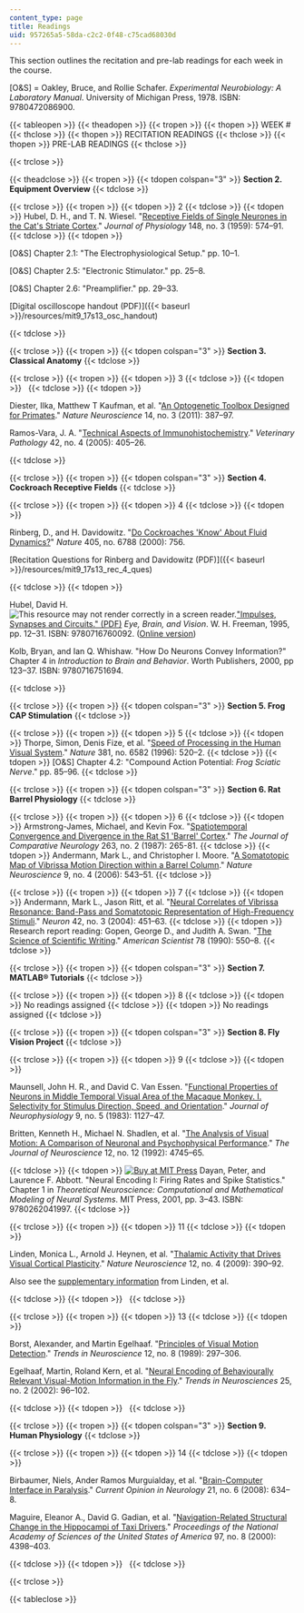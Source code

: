 ```yaml
---
content_type: page
title: Readings
uid: 957265a5-58da-c2c2-0f48-c75cad68030d
---
```


This section outlines the recitation and pre-lab readings for each week in the course.

\[O&S\] = Oakley, Bruce, and Rollie Schafer. _Experimental Neurobiology: A Laboratory Manual_. University of Michigan Press, 1978. ISBN: 9780472086900.

{{< tableopen >}}
{{< theadopen >}}
{{< tropen >}}
{{< thopen >}}
WEEK #
{{< thclose >}}
{{< thopen >}}
RECITATION READINGS
{{< thclose >}}
{{< thopen >}}
PRE-LAB READINGS
{{< thclose >}}

{{< trclose >}}

{{< theadclose >}}
{{< tropen >}}
{{< tdopen colspan="3" >}}
**Section 2. Equipment Overview**
{{< tdclose >}}

{{< trclose >}}
{{< tropen >}}
{{< tdopen >}}
2
{{< tdclose >}}
{{< tdopen >}}
Hubel, D. H., and T. N. Wiesel. "[Receptive Fields of Single Neurones in the Cat's Striate Cortex](http://www.ncbi.nlm.nih.gov/pmc/articles/PMC1363130/)." _Journal of Physiology_ 148, no. 3 (1959): 574–91.
{{< tdclose >}}
{{< tdopen >}}


\[O&S\] Chapter 2.1: "The Electrophysiological Setup." pp. 10–1.

\[O&S\] Chapter 2.5: "Electronic Stimulator." pp. 25–8.

\[O&S\] Chapter 2.6: "Preamplifier." pp. 29–33.

[Digital oscilloscope handout (PDF)]({{< baseurl >}}/resources/mit9_17s13_osc_handout)


{{< tdclose >}}

{{< trclose >}}
{{< tropen >}}
{{< tdopen colspan="3" >}}
**Section 3. Classical Anatomy**
{{< tdclose >}}

{{< trclose >}}
{{< tropen >}}
{{< tdopen >}}
3
{{< tdclose >}}
{{< tdopen >}}
 
{{< tdclose >}}
{{< tdopen >}}


Diester, Ilka, Matthew T Kaufman, et al. "[An Optogenetic Toolbox Designed for Primates](http://dx.doi.org/10.1038/nn.2749)." _Nature Neuroscience_ 14, no. 3 (2011): 387–97.

Ramos-Vara, J. A. "[Technical Aspects of Immunohistochemistry](http://dx.doi.org/10.1354/vp.42-4-405)." _Veterinary Pathology_ 42, no. 4 (2005): 405–26.


{{< tdclose >}}

{{< trclose >}}
{{< tropen >}}
{{< tdopen colspan="3" >}}
**Section 4. Cockroach Receptive Fields**
{{< tdclose >}}

{{< trclose >}}
{{< tropen >}}
{{< tdopen >}}
4
{{< tdclose >}}
{{< tdopen >}}


Rinberg, D., and H. Davidowitz. "[Do Cockroaches 'Know' About Fluid Dynamics?](http://dx.doi.org/10.1038/35015677)" _Nature_ 405, no. 6788 (2000): 756.

[Recitation Questions for Rinberg and Davidowitz (PDF)]({{< baseurl >}}/resources/mit9_17s13_rec_4_ques)


{{< tdclose >}}
{{< tdopen >}}


Hubel, David H. ![This resource may not render correctly in a screen reader.](/images/inacessible.gif)["Impulses, Synapses and Circuits." (PDF)](https://epdf.pub/eye-brain-and-vision.html) _Eye, Brain, and Vision_. W. H. Freeman, 1995, pp. 12–31. ISBN: 9780716760092. ([Online version](https://epdf.pub/eye-brain-and-vision.html))

Kolb, Bryan, and Ian Q. Whishaw. "How Do Neurons Convey Information?" Chapter 4 in _Introduction to Brain and Behavior_. Worth Publishers, 2000, pp 123–37. ISBN: 9780716751694.


{{< tdclose >}}

{{< trclose >}}
{{< tropen >}}
{{< tdopen colspan="3" >}}
**Section 5. Frog CAP Stimulation**
{{< tdclose >}}

{{< trclose >}}
{{< tropen >}}
{{< tdopen >}}
5
{{< tdclose >}}
{{< tdopen >}}
Thorpe, Simon, Denis Fize, et al. "[Speed of Processing in the Human Visual System](http://dx.doi.org/10.1038/381520a0)." _Nature_ 381, no. 6582 (1996): 520–2.
{{< tdclose >}}
{{< tdopen >}}
\[O&S\] Chapter 4.2: "Compound Action Potential: _Frog Sciatic Nerve_." pp. 85–96.
{{< tdclose >}}

{{< trclose >}}
{{< tropen >}}
{{< tdopen colspan="3" >}}
**Section 6. Rat Barrel Physiology**
{{< tdclose >}}

{{< trclose >}}
{{< tropen >}}
{{< tdopen >}}
6
{{< tdclose >}}
{{< tdopen >}}
Armstrong-James, Michael, and Kevin Fox. "[Spatiotemporal Convergence and Divergence in the Rat S1 'Barrel' Cortex](http://dx.doi.org/10.1002/cne.902630209)." _The Journal of Comparative Neurology_ 263, no. 2 (1987): 265-81.
{{< tdclose >}}
{{< tdopen >}}
Andermann, Mark L., and Christopher I. Moore. "[A Somatotopic Map of Vibrissa Motion Direction within a Barrel Column](http://dx.doi.org/10.1038/nn1671)." _Nature Neuroscience_ 9, no. 4 (2006): 543–51.
{{< tdclose >}}

{{< trclose >}}
{{< tropen >}}
{{< tdopen >}}
7
{{< tdclose >}}
{{< tdopen >}}
Andermann, Mark L., Jason Ritt, et al. "[Neural Correlates of Vibrissa Resonance: Band-Pass and Somatotopic Representation of High-Frequency Stimuli](http://dx.doi.org/10.1016/S0896-6273(04)00198-9)." _Neuron_ 42, no. 3 (2004): 451–63.
{{< tdclose >}}
{{< tdopen >}}
Research report reading: Gopen, George D., and Judith A. Swan. "[The Science of Scientific Writing](https://www.americanscientist.org/blog/the-long-view/the-science-of-scientific-writing)." _American Scientist_ 78 (1990): 550–8.
{{< tdclose >}}

{{< trclose >}}
{{< tropen >}}
{{< tdopen colspan="3" >}}
**Section 7. MATLAB® Tutorials**
{{< tdclose >}}

{{< trclose >}}
{{< tropen >}}
{{< tdopen >}}
8
{{< tdclose >}}
{{< tdopen >}}
No readings assigned
{{< tdclose >}}
{{< tdopen >}}
No readings assigned
{{< tdclose >}}

{{< trclose >}}
{{< tropen >}}
{{< tdopen colspan="3" >}}
**Section 8. Fly Vision Project**
{{< tdclose >}}

{{< trclose >}}
{{< tropen >}}
{{< tdopen >}}
9
{{< tdclose >}}
{{< tdopen >}}


Maunsell, John H. R., and David C. Van Essen. "[Functional Properties of Neurons in Middle Temporal Visual Area of the Macaque Monkey. I. Selectivity for Stimulus Direction, Speed, and Orientation](http://www.ncbi.nlm.nih.gov/pubmed/6864242)." _Journal of Neurophysiology_ 9, no. 5 (1983): 1127–47.

Britten, Kenneth H., Michael N. Shadlen, et al. "[The Analysis of Visual Motion: A Comparison of Neuronal and Psychophysical Performance](http://www.jneurosci.org/content/12/12/4745.short?sid=0322c71d-b8e8-4bb1-965b-bf276507340d)." _The Journal of Neuroscience_ 12, no. 12 (1992): 4745–65.


{{< tdclose >}}
{{< tdopen >}}
[![Buy at MIT Press](/images/mp_logo.gif)](https://mitpress.mit.edu/9780262041997) Dayan, Peter, and Laurence F. Abbott. "Neural Encoding I: Firing Rates and Spike Statistics." Chapter 1 in _Theoretical Neuroscience: Computational and Mathematical Modeling of Neural Systems_. MIT Press, 2001, pp. 3–43. ISBN: 9780262041997.
{{< tdclose >}}

{{< trclose >}}
{{< tropen >}}
{{< tdopen >}}
11
{{< tdclose >}}
{{< tdopen >}}


Linden, Monica L., Arnold J. Heynen, et al. "[Thalamic Activity that Drives Visual Cortical Plasticity](http://dx.doi.org/10.1038/nn.2284)." _Nature Neuroscience_ 12, no. 4 (2009): 390–92.

Also see the [supplementary information](http://www.nature.com/neuro/journal/v12/n4/suppinfo/nn.2284_S1.html) from Linden, et al.


{{< tdclose >}}
{{< tdopen >}}
 
{{< tdclose >}}

{{< trclose >}}
{{< tropen >}}
{{< tdopen >}}
13
{{< tdclose >}}
{{< tdopen >}}


Borst, Alexander, and Martin Egelhaaf. "[Principles of Visual Motion Detection](http://dx.doi.org/10.1016/0166-2236(89)90010-6)." _Trends in Neuroscience_ 12, no. 8 (1989): 297–306.

Egelhaaf, Martin, Roland Kern, et al. "[Neural Encoding of Behaviourally Relevant Visual-Motion Information in the Fly](http://dx.doi.org/10.1016/S0166-2236(02)02063-5)." _Trends in Neurosciences_ 25, no. 2 (2002): 96–102.


{{< tdclose >}}
{{< tdopen >}}
 
{{< tdclose >}}

{{< trclose >}}
{{< tropen >}}
{{< tdopen colspan="3" >}}
**Section 9. Human Physiology**
{{< tdclose >}}

{{< trclose >}}
{{< tropen >}}
{{< tdopen >}}
14
{{< tdclose >}}
{{< tdopen >}}


Birbaumer, Niels, Ander Ramos Murguialday, et al. "[Brain-Computer Interface in Paralysis](http://www.ncbi.nlm.nih.gov/pubmed/18989104)." _Current Opinion in Neurology_ 21, no. 6 (2008): 634–8.

Maguire, Eleanor A., David G. Gadian, et al. "[Navigation-Related Structural Change in the Hippocampi of Taxi Drivers](http://dx.doi.org/10.1073/pnas.070039597)." _Proceedings of the National Academy of Sciences of the United States of America_ 97, no. 8 (2000): 4398–403.


{{< tdclose >}}
{{< tdopen >}}
 
{{< tdclose >}}

{{< trclose >}}

{{< tableclose >}}